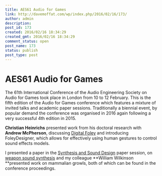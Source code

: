 ```yaml
---
title: AES61 Audio for Games
link: http://davemoffat.com/wp/index.php/2016/02/16/173/
author: admin
description: 
post_id: 173
created: 2016/02/16 18:34:29
created_gmt: 2016/02/16 18:34:29
comment_status: open
post_name: 173
status: publish
post_type: post
---
```


# AES61 Audio for Games

The 61th International Conference of the Audio Engineering Society on Audio for Games took place in London from 10 to 12 February. This is the fifth edition of the Audio for Games conference which features a mixture of invited talks and academic paper sessions. Traditionally a biennial event, by popular demand the conference was organised in 2016 again following a very successful 4th edition in 2015.

**Christian Heinrichs** presented work from his doctoral research with **Andrew McPherson**, discussing [Digital Foley](http://www.audioforgames.net/2016/timetable/#DigitalFoley) and introducing FoleyDesigner, which allows for effectively using human gestures to control sound effects models.

I presented a paper in the [Synthesis and Sound Design](http://www.audioforgames.net/2016/schedule-papers/#Paper4) paper session, on [weapon sound synthesis](http://www.aes.org/e-lib/browse.cfm?elib=18098) and my colleague **William Wilkinson **presented work on mammalian growls, both of which can be found in the conference proceedings. 

>
